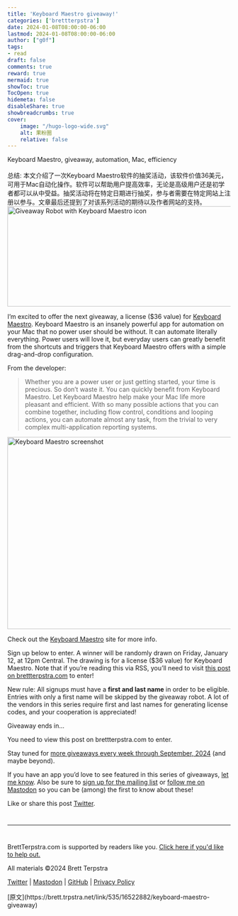 ```yaml
---
title: 'Keyboard Maestro giveaway!'
categories: ['brettterpstra']
date: 2024-01-08T08:00:00-06:00
lastmod: 2024-01-08T08:00:00-06:00
author: ["g0f"]
tags:
- read
draft: false 
comments: true
reward: true 
mermaid: true 
showToc: true 
TocOpen: true 
hidemeta: false 
disableShare: true 
showbreadcrumbs: true 
cover:
    image: "/hugo-logo-wide.svg"
    alt: 果粉圈
    relative: false
---
```


<div>

<div> Keyboard Maestro, giveaway, automation, Mac, efficiency
<br/><br/>总结:
本文介绍了一次Keyboard Maestro软件的抽奖活动，该软件价值36美元，可用于Mac自动化操作。软件可以帮助用户提高效率，无论是高级用户还是初学者都可以从中受益。抽奖活动将在特定日期进行抽奖，参与者需要在特定网站上注册以参与。文章最后还提到了对该系列活动的期待以及作者网站的支持。 <div>
<noscript class="loading-lazy">
<source media="(max-width: 640px)"/>
<source type="image/webp"/>
<source/>
<img alt="Giveaway Robot with Keyboard Maestro icon" class="aligncenter" height="226" src="https://cdn3.brettterpstra.com/uploads/2023/09/giveaway-keyboardmaestro2024-rb.jpg" title="Giveaway Robot with Keyboard Maestro icon" width="800"/>
</noscript>
<p>I’m excited to offer the next giveaway, a license ($36 value) for <a href="https://www.keyboardmaestro.com/main/">Keyboard Maestro</a>. Keyboard Maestro is an insanely powerful app for automation on your Mac that no power user should be without. It can automate literally everything. Power users will love it, but everyday users can greatly benefit from the shortcuts and triggers that Keyboard Maestro offers with a simple drag-and-drop configuration.</p>
<p>From the developer:</p>
<blockquote>
<p>Whether you are a power user or just getting started, your time is precious. So don’t waste it. You can quickly benefit from Keyboard Maestro. Let Keyboard Maestro help make your Mac life more pleasant and efficient. With so many possible actions that you can combine together, including flow control, conditions and looping actions, you can automate almost any task, from the trivial to very complex multi-application reporting systems.</p>
</blockquote>
<noscript class="loading-lazy">
<source media="(max-width: 640px)"/>
<source type="image/webp"/>
<source/>
<img alt="Keyboard Maestro screenshot" class="aligncenter" height="433" src="https://cdn3.brettterpstra.com/uploads/2023/09/keyboardmaestro-screenshot-800.jpg" title="Keyboard Maestro screenshot" width="800"/>
</noscript>
<p>Check out the <a href="https://www.keyboardmaestro.com/main/">Keyboard Maestro</a> site for more info.</p>
<p>Sign up below to enter. A winner will be randomly drawn on Friday, January 12, at 12pm Central. The drawing is for a license ($36 value) for Keyboard Maestro. Note that if you’re reading this via RSS, you’ll need to visit <a href="https://brettterpstra.com/2024/01/08/keyboard-maestro-giveaway">this post on brettterpstra.com</a> to enter!</p>
<p>New rule: All signups must have a <strong>first and last name</strong> in order to be eligible. Entries with only a first name will be skipped by the giveaway robot. A lot of the vendors in this series require first and last names for generating license codes, and your cooperation is appreciated!</p>
<div class="btcountdownwrapper">
<p class="btcountdowncaption">Giveaway ends in...</p>
<div class="btcountdown"><time datetime="2024-01-12T12:00:00-06:00"></time></div></div>
<p>You need to view this post on brettterpstra.com to enter.</p>
<p>Stay tuned for <a href="https://brettterpstra.com/giveaways/upcoming/" title="Upcoming Giveaways - BrettTerpstra.com">more giveaways every week through September, 2024</a> (and maybe beyond).</p>
<p>If you have an app you’d love to see featured in this series of giveaways, <a href="https://brettterpstra.com/contact/">let me know</a>. Also be sure to <a href="https://brettterpstra.com/subscribe/">sign up for the mailing list</a> or <a href="https://nojack.easydns.ca/@ttscoff/">follow me on Mastodon</a> so you can be (among) the first to know about these!</p>
<p>Like or share this post <a class="twitter" href="https://twitter.com/intent/tweet?original_referer=https%3A%2F%2Fbrettterpstra.com%2F2024%2F01%2F08%2Fkeyboard-maestro-giveaway%2F&amp;text=Keyboard+Maestro+giveaway%21&amp;url=https%3A%2F%2Fbrettterpstra.com%2F2024%2F01%2F08%2Fkeyboard-maestro-giveaway%2F&amp;via=ttscoff" rel="nofollow" target="_blank" title="Tweet this post">Twitter</a>.</p>
<hr style="margin: 40px 0;"/>
<p>BrettTerpstra.com is supported by readers like you. <a href="https://brettterpstra.com/support/">Click here if you'd like to help out.</a></p>
<p class="copyright">All materials ©2024 Brett Terpstra</p>
<p><a href="https://twitter.com/ttscoff" rel="me">Twitter</a> | <a href="https://nojack.easydns.ca/@ttscoff" rel="me">Mastodon</a> | <a href="https://github.com/ttscoff">GitHub</a> | <a href="https://brettterpstra.com/legal/privacy.html">Privacy Policy</a></p><img height="1" src="https://brett.trpstra.net/link/535/16522882.gif" width="1"/>
</div></div>
</div>

<div>
[原文](https://brett.trpstra.net/link/535/16522882/keyboard-maestro-giveaway)
</div>

